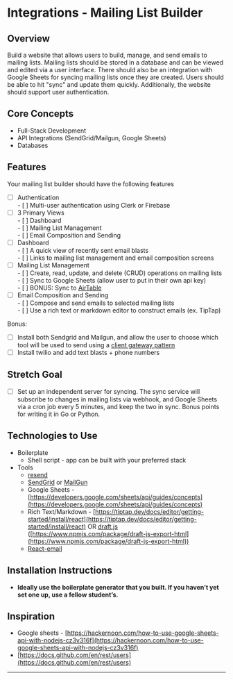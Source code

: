 # **Integrations \- Mailing List Builder**

## Overview

Build a website that allows users to build, manage, and send emails to mailing lists. Mailing lists should be stored in a database and can be viewed and edited via a user interface. There should also be an integration with Google Sheets for syncing mailing lists once they are created. Users should be able to hit "sync" and update them quickly. Additionally, the website should support user authentication.

## Core Concepts

- Full-Stack Development  
- API Integrations (SendGrid/Mailgun, Google Sheets)  
- Databases

## Features

Your mailing list builder should have the following features

- [ ] Authentication  
      - [ ] Multi-user authentication using Clerk or Firebase  
- [ ] 3 Primary Views  
      - [ ] Dashboard  
      - [ ] Mailing List Management  
      - [ ] Email Composition and Sending  
- [ ] Dashboard  
      - [ ] A quick view of recently sent email blasts  
      - [ ] Links to mailing list management and email composition screens  
- [ ] Mailing List Management  
      - [ ] Create, read, update, and delete (CRUD) operations on mailing lists  
      - [ ] Sync to Google Sheets (allow user to put in their own api key)  
      - [ ] BONUS: Sync to [AirTable](https://airtable.com/)  
- [ ] Email Composition and Sending  
      - [ ] Compose and send emails to selected mailing lists  
      - [ ] Use a rich text or markdown editor to construct emails (ex. TipTap)

Bonus:

- [ ] Install both Sendgrid and Mailgun, and allow the user to choose which tool will be used to send using a [client gateway pattern](https://chatgpt.com/share/7567a3cf-d468-411e-a4bd-19511fa8fbfd)  
- [ ] Install twilio and add text blasts \+ phone numbers

## Stretch Goal

- [ ] Set up an independent server for syncing. The sync service will subscribe to changes in mailing lists via webhook, and Google Sheets via a cron job every 5 minutes, and keep the two in sync. Bonus points for writing it in Go or Python.

## Technologies to Use

- Boilerplate  
  - Shell script \- app can be built with your preferred stack  
- Tools  
  - [resend](https://resend.com/)  
  - [SendGrid](https://www.npmjs.com/package/@sendgrid/mail) or [MailGun](https://www.mailgun.com/)  
  - Google Sheets \- [https://developers.google.com/sheets/api/guides/concepts](https://developers.google.com/sheets/api/guides/concepts)  
  - Rich Text/Markdown \- [https://tiptap.dev/docs/editor/getting-started/install/react](https://tiptap.dev/docs/editor/getting-started/install/react) OR [draft.js](http://draft.js) ([https://www.npmjs.com/package/draft-js-export-html](https://www.npmjs.com/package/draft-js-export-html))  
  - [React-email](https://react.email/)

## Installation Instructions

- **Ideally use the boilerplate generator that you built. If you haven’t yet set one up, use a fellow student’s.**

## Inspiration

- Google sheets \- [https://hackernoon.com/how-to-use-google-sheets-api-with-nodejs-cz3v316f](https://hackernoon.com/how-to-use-google-sheets-api-with-nodejs-cz3v316f)  
- [https://docs.github.com/en/rest/users](https://docs.github.com/en/rest/users)

---

